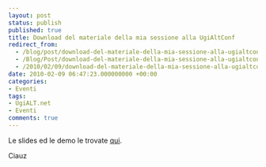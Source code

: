 ```yaml
---
layout: post
status: publish
published: true
title: Download del materiale della mia sessione alla UgiAltConf
redirect_from: 
  - /blog/post/download-del-materiale-della-mia-sessione-alla-ugialtconf/
  - /Blog/Post/download-del-materiale-della-mia-sessione-alla-ugialtconf/
  - /2010/02/09/download-del-materiale-della-mia-sessione-alla-ugialtconf/
date: 2010-02-09 06:47:23.000000000 +00:00
categories:
- Eventi
tags:
- UgiALT.net
- Eventi
comments: true
---
```

<p>
	Le slides ed le demo le trovate <a href="http://imperugo.tostring.it/Content/Uploaded/image/imperugo/ead0a186-d543-4419-a051-58b92e802aff.zip">qui</a>.</p>
<p>
	Ciauz</p>
